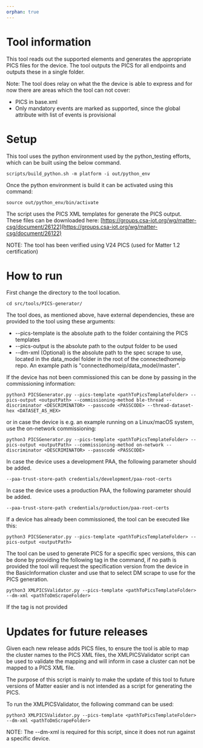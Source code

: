 ```yaml
---
orphan: true
---
```


# Tool information

This tool reads out the supported elements and generates the appropriate PICS
files for the device. The tool outputs the PICS for all endpoints and outputs
these in a single folder.

Note: The tool does relay on what the the device is able to express and for now
there are areas which the tool can not cover:

-   PICS in base.xml
-   Only mandatory events are marked as supported, since the global attribute
    with list of events is provisional

# Setup

This tool uses the python environment used by the python_testing efforts, which
can be built using the below command.

```
scripts/build_python.sh -m platform -i out/python_env
```

Once the python environment is build it can be activated using this command:

```
source out/python_env/bin/activate
```

The script uses the PICS XML templates for generate the PICS output. These files
can be downloaded here:
[https://groups.csa-iot.org/wg/matter-csg/document/26122](https://groups.csa-iot.org/wg/matter-csg/document/26122)

NOTE: The tool has been verified using V24 PICS (used for Matter 1.2
certification)

# How to run

First change the directory to the tool location.

```
cd src/tools/PICS-generator/
```

The tool does, as mentioned above, have external dependencies, these are
provided to the tool using these arguments:

-   --pics-template is the absolute path to the folder containing the PICS
    templates
-   --pics-output is the absolute path to the output folder to be used
-   --dm-xml (Optional) is the absolute path to the spec scrape to use, located
    in the data_model folder in the root of the connectedhomeip repo. An example
    path is "connectedhomeip/data_model/master".

If the device has not been commissioned this can be done by passing in the
commissioning information:

```
python3 PICSGenerator.py --pics-template <pathToPicsTemplateFolder> --pics-output <outputPath> --commissioning-method ble-thread --discriminator <DESCRIMINATOR> --passcode <PASSCODE> --thread-dataset-hex <DATASET_AS_HEX>
```

or in case the device is e.g. an example running on a Linux/macOS system, use
the on-network commissioning:

```
python3 PICSGenerator.py --pics-template <pathToPicsTemplateFolder> --pics-output <outputPath> --commissioning-method on-network --discriminator <DESCRIMINATOR> --passcode <PASSCODE>
```

In case the device uses a development PAA, the following parameter should be
added.

```
--paa-trust-store-path credentials/development/paa-root-certs
```

In case the device uses a production PAA, the following parameter should be
added.

```
--paa-trust-store-path credentials/production/paa-root-certs
```

If a device has already been commissioned, the tool can be executed like this:

```
python3 PICSGenerator.py --pics-template <pathToPicsTemplateFolder> --pics-output <outputPath>
```

The tool can be used to generate PICS for a specific spec versions, this can be
done by providing the following tag in the command, if no path is provided the
tool will request the specification version from the device in the
BasicInformation cluster and use that to select DM scrape to use for the PICS
generation.

```
python3 XMLPICSValidator.py --pics-template <pathToPicsTemplateFolder> --dm-xml <pathToDmScrapeFolder>
```

If the tag is not provided

# Updates for future releases

Given each new release adds PICS files, to ensure the tool is able to map the
cluster names to the PICS XML files, the XMLPICSValidator script can be used to
validate the mapping and will inform in case a cluster can not be mapped to a
PICS XML file.

The purpose of this script is mainly to make the update of this tool to future
versions of Matter easier and is not intended as a script for generating the
PICS.

To run the XMLPICSValidator, the following command can be used:

```
python3 XMLPICSValidator.py --pics-template <pathToPicsTemplateFolder> --dm-xml <pathToDmScrapeFolder>
```

NOTE: The --dm-xml is required for this script, since it does not run against a
specific device.
